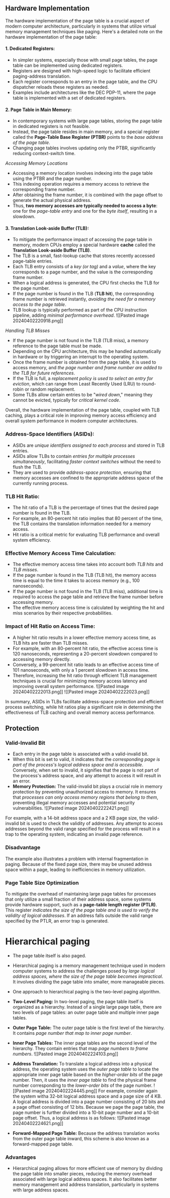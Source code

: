 ## Hardware Implementation

The hardware implementation of the page table is a crucial aspect of modern computer architecture, particularly in systems that utilize virtual memory management techniques like paging. Here's a detailed note on the hardware implementation of the page table:

#### 1. Dedicated Registers:

   - In simpler systems, especially those with small page tables, the page table can be implemented using dedicated registers.
   - Registers are designed with high-speed logic to facilitate efficient paging-address translation.
   - Each register corresponds to an entry in the page table, and the CPU dispatcher reloads these registers as needed.
   - Examples include architectures like the DEC PDP-11, where the page table is implemented with a set of dedicated registers.

#### 2. Page Table in Main Memory:

   - In contemporary systems with large page tables, storing the page table in dedicated registers is not feasible.
   - Instead, the page table resides in main memory, and a special register called the **Page-Table Base Register (PTBR)** points to the *base address of the page table*.
   - Changing page tables involves updating only the PTBR, significantly reducing context-switch time.

 _Accessing Memory Locations_
   - Accessing a memory location involves indexing into the page table using the PTBR and the page number.
   - This indexing operation requires a memory access to retrieve the corresponding frame number.
   - After obtaining the frame number, it is combined with the page offset to generate the actual physical address.
   - Thus, **two memory accesses are typically needed to access a byte**: one for the *page-table entry* and one for the *byte itself*, resulting in a slowdown.

#### 3. Translation Look-aside Buffer (TLB):

   - To mitigate the performance impact of accessing the page table in memory, modern CPUs employ a special hardware **cache** called the **Translation Look-aside Buffer (TLB)**.
   - The TLB is a small, fast-lookup cache that stores recently accessed page-table entries.
   - Each TLB entry consists of a *key (or tag)* and a *value*, where the key corresponds to a page number, and the value is the corresponding frame number.
   - When a logical address is generated, the CPU first checks the TLB for the page number.
   - If the page number is found in the TLB (**TLB hit**), the corresponding frame number is retrieved instantly, *avoiding the need for a memory access to the page table*.
   - TLB lookup is typically performed as part of the CPU instruction pipeline, adding *minimal performance overhead*.
![[Pasted image 20240402220918.png]]

_Handling TLB Misses_
   - If the page number is not found in the TLB (TLB miss), a memory reference to the page table must be made.
   - Depending on the CPU architecture, this may be handled automatically in hardware or by triggering an interrupt to the operating system.
   - Once the frame number is obtained from the page table, it is used to access memory, and *the page number and frame number are added to the TLB for future references*.
   - If the TLB is full, a *replacement policy is used to select an entry for eviction*, which can range from Least Recently Used (LRU) to round-robin or random replacement.
   - Some TLBs allow certain entries to be "*wired down*," meaning they cannot be evicted, typically for *critical kernel code*.

Overall, the hardware implementation of the page table, coupled with TLB caching, plays a critical role in improving memory access efficiency and overall system performance in modern computer architectures.


### Address-Space Identifiers (ASIDs):

- ASIDs are *unique identifiers assigned to each process* and stored in TLB entries.
- ASIDs allow TLBs to contain *entries for multiple processes simultaneously*, facilitating *faster context switches* without the need to flush the TLB.
- They are used to provide *address-space protection*, ensuring that memory accesses are confined to the appropriate address space of the currently running process.

### TLB Hit Ratio:

- The hit ratio of a TLB is the percentage of times that the desired page number is found in the TLB.
- For example, an 80-percent hit ratio implies that 80 percent of the time, the TLB contains the translation information needed for a memory access.
- Hit ratio is a critical metric for evaluating TLB performance and overall system efficiency.

### Effective Memory Access Time Calculation:

   - The effective memory access time takes into account both *TLB hits* and *TLB misses*.
   - If the page number is found in the TLB (TLB hit), the memory access time is equal to the time it takes to access memory (e.g., 100 nanoseconds).
   - If the page number is not found in the TLB (TLB miss), additional time is required to access the page table and retrieve the frame number before accessing memory.
   - The effective memory access time is calculated by weighting the hit and miss scenarios by their respective probabilities.

### Impact of Hit Ratio on Access Time:

   - A higher hit ratio results in a lower effective memory access time, as TLB hits are faster than TLB misses.
   - For example, with an 80-percent hit ratio, the effective access time is 120 nanoseconds, representing a 20-percent slowdown compared to accessing memory directly.
   - Conversely, a 99-percent hit ratio leads to an effective access time of 101 nanoseconds, with only a 1 percent slowdown in access time.
   - Therefore, increasing the hit ratio through efficient TLB management techniques is crucial for minimizing memory access latency and improving overall system performance.
![[Pasted image 20240402222013.png]]
![[Pasted image 20240402222023.png]]

In summary, ASIDs in TLBs facilitate address-space protection and efficient process switching, while hit ratios play a significant role in determining the effectiveness of TLB caching and overall memory access performance.

## Protection

### Valid-Invalid Bit

- Each entry in the page table is associated with a valid-invalid bit. 
- When this bit is set to valid, it indicates that the *corresponding page is part of the process's logical address space and is accessible*. Conversely, when set to invalid, it signifies that the page is not part of the process's address space, and any attempt to access it will result in an error.
- **Memory Protection:** The valid-invalid bit plays a crucial role in memory protection by preventing unauthorized access to memory. It ensures that *processes can only access memory regions that belong to them*, preventing illegal memory accesses and potential security vulnerabilities.
![[Pasted image 20240402222421.png]]

For example, with a 14-bit address space and a 2 KB page size, the valid-invalid bit is used to check the validity of addresses. Any attempt to access addresses beyond the valid range specified for the process will result in a trap to the operating system, indicating an invalid page reference.

### Disadvantage

The example also illustrates a problem with internal fragmentation in paging. Because of the fixed page size, there may be unused address space within a page, leading to inefficiencies in memory utilization.

### Page Table Size Optimization

To mitigate the overhead of maintaining large page tables for processes that only utilize a small fraction of their address space, some systems provide hardware support, such as a **page-table length register (PTLR)**. This register *indicates the size of the page table and is used to verify the validity of logical addresses*. If an address falls outside the valid range specified by the PTLR, an error trap is generated.

# Hierarchical paging

- The page table itself is also paged.
- Hierarchical paging is a memory management technique used in modern computer systems to address the challenges posed by *large logical address spaces, where the size of the page table becomes impractical*. It involves dividing the page table into smaller, more manageable pieces. 
- One approach to hierarchical paging is the two-level paging algorithm.
- **Two-Level Paging:** In two-level paging, the page table itself is organized as a hierarchy. Instead of a single large page table, there are two levels of page tables: an outer page table and multiple inner page tables.
- **Outer Page Table:** The outer page table is the first level of the hierarchy. It contains *page number that map to inner page number*.
- **Inner Page Tables:** The inner page tables are the second level of the hierarchy. They contain entries that map *page numbers to frame numbers*.
![[Pasted image 20240402224103.png]]
- **Address Translation:** To translate a logical address into a physical address, the operating system uses the *outer page table* to locate the appropriate inner page table based on the *higher-order bits* of the page number. Then, it uses the *inner page table* to find the physical frame number corresponding to the *lower-order bits* of the page number.
![[Pasted image 20240402224445.png]]
	For example, consider again the system witha 32-bit logical address space and a page size of 4 KB. A logical address is divided into a page number consisting of 20 bits and a page offset consisting of 12 bits. Because we page the page table, the page number is further divided into a 10-bit page number and a 10-bit page offset. Thus, a logical address is as follows:
	![[Pasted image 20240402224621.png]]

- **Forward-Mapped Page Table:** Because the address translation works from the outer page table inward, this scheme is also known as a forward-mapped page table.

### Advantages

- Hierarchical paging allows for more efficient use of memory by dividing the page table into smaller pieces, reducing the memory overhead associated with large logical address spaces. It also facilitates better memory management and address translation, particularly in systems with large address spaces.